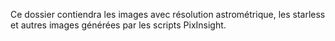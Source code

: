 Ce dossier contiendra les images avec résolution astrométrique, les starless et autres images générées par les scripts PixInsight.
